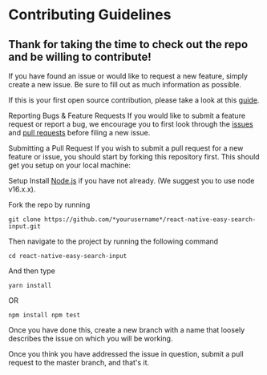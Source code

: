 # Contributing Guidelines

## Thank for taking the time to check out the repo and be willing to contribute!

If you have found an issue or would like to request a new feature, simply create a new issue. Be sure to fill out as much information as possible.

If this is your first open source contribution, please take a look at this [guide](https://github.com/freeCodeCamp/how-to-contribute-to-open-source).

Reporting Bugs & Feature Requests If you would like to submit a feature request or report a bug, we encourage you to first look through the [issues](https://github.com/acgtwentyone/react-native-easy-search-input/issues) and [pull requests](https://github.com/acgtwentyone/react-native-easy-search-input/pulls) before filing a new issue.

Submitting a Pull Request If you wish to submit a pull request for a new feature or issue, you should start by forking this repository first. This should get you setup on your local machine:

Setup Install [Node.js](https://nodejs.org/en/) if you have not already. (We suggest you to use node v16.x.x). 

Fork the repo by running 

```
git clone https://github.com/*yourusername*/react-native-easy-search-input.git
``` 

Then navigate to the project by running the following command 

```
cd react-native-easy-search-input 
```

And then type

```
yarn install
```

OR 

```
npm install npm test
```

Once you have done this, create a new branch with a name that loosely describes the issue on which you will be working. 

Once you think you have addressed the issue in question, submit a pull request to the master branch, and that's it.

